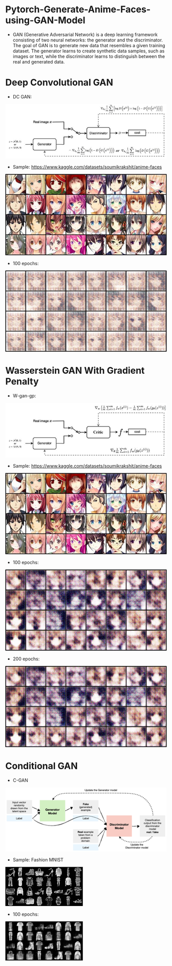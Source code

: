 # Pytorch-Generate-Anime-Faces-using-GAN-Model

- GAN (Generative Adversarial Network) is a deep learning framework consisting of two neural networks: the generator and the discriminator. The goal of GAN is to generate new data that resembles a given training dataset. The generator learns to create synthetic data samples, such as images or text, while the discriminator learns to distinguish between the real and generated data.

# Deep Convolutional GAN
- DC GAN:
  
![](images/dc_gan.jpg)

- Sample: https://www.kaggle.com/datasets/soumikrakshit/anime-faces

![](images/anime_faces_sample.jpg)
- 100 epochs:

![](gifs/dc_gan_anime_faces.gif)

# Wasserstein GAN With Gradient Penalty
- W-gan-gp:

![](images/wgan.jpg)

- Sample: https://www.kaggle.com/datasets/soumikrakshit/anime-faces

![](images/anime_faces_sample.jpg)

- 100 epochs:

![](gifs/w_gan_100_epochs.gif)

- 200 epochs:

![](gifs/w_gan_200_epochs.gif)

# Conditional GAN
- C-GAN

![](images/c_gan_model.png)

- Sample: Fashion MNIST

![](images/fashion_mnist_sample.jpg)

- 100 epochs:

![](gifs/fashion_c_gan.gif)
